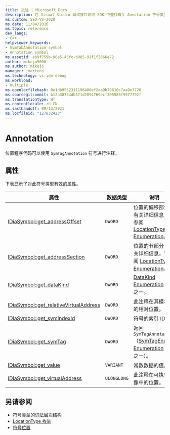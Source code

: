 ```yaml
---
title: 批注 | Microsoft Docs
description: 在 Visual Studio 调试接口访问 SDK 中查找有关 Annotation 符号类型 (SymTagAnnotation) 的参考信息。
ms.custom: SEO-VS-2020
ms.date: 11/04/2016
ms.topic: reference
dev_langs:
- C++
helpviewer_keywords:
- SymTabAnnotation symbol
- Annotation symbol
ms.assetid: eb9f759b-98a5-45fc-b085-91f1f2666e72
author: mikejo5000
ms.author: mikejo
manager: jmartens
ms.technology: vs-ide-debug
ms.workload:
- multiple
ms.openlocfilehash: 0e1db9552311196400ef2aa9b70610c7aa9e3726
ms.sourcegitcommit: b12a38744db371d2894769ecf305585f9577792f
ms.translationtype: HT
ms.contentlocale: zh-CN
ms.lasthandoff: 09/13/2021
ms.locfileid: "127832423"
---
```

# <a name="annotation"></a>Annotation
位置程序代码可以使用 `SymTagAnnotation` 符号进行注释。

## <a name="properties"></a>属性
 下表显示了对此符号类型有效的属性。

|属性|数据类型|说明|
|--------------|---------------|-----------------|
|[IDiaSymbol::get_addressOffset](../../debugger/debug-interface-access/idiasymbol-get-addressoffset.md)|`DWORD`|位置的偏移部分；有关详细信息，请参阅 [LocationType Enumeration](../../debugger/debug-interface-access/locationtype.md)。|
|[IDiaSymbol::get_addressSection](../../debugger/debug-interface-access/idiasymbol-get-addresssection.md)|`DWORD`|位置的节部分；有关详细信息，请参阅 [LocationType Enumeration](../../debugger/debug-interface-access/locationtype.md)。|
|[IDiaSymbol::get_dataKind](../../debugger/debug-interface-access/idiasymbol-get-datakind.md)|`DWORD`|[DataKind Enumeration](../../debugger/debug-interface-access/datakind.md) 值之一。|
|[IDiaSymbol::get_relativeVirtualAddress](../../debugger/debug-interface-access/idiasymbol-get-relativevirtualaddress.md)|`DWORD`|此注释在其模块中的相对位置。|
|[IDiaSymbol::get_symIndexId](../../debugger/debug-interface-access/idiasymbol-get-symindexid.md)|`DWORD`|符号的索引 ID。|
|[IDiaSymbol::get_symTag](../../debugger/debug-interface-access/idiasymbol-get-symtag.md)|`DWORD`|返回 `SymTagAnnotation`（[SymTagEnum Enumeration](../../debugger/debug-interface-access/symtagenum.md) 值之一）。|
|[IDiaSymbol::get_value](../../debugger/debug-interface-access/idiasymbol-get-value.md)|`VARIANT`|常数数据的值。|
|[IDiaSymbol::get_virtualAddress](../../debugger/debug-interface-access/idiasymbol-get-virtualaddress.md)|`ULONGLONG`|此注释在可执行映像中的位置。|

## <a name="see-also"></a>另请参阅
- [符号类型的词法层次结构](../../debugger/debug-interface-access/lexical-hierarchy-of-symbol-types.md)
- [LocationType 枚举](../../debugger/debug-interface-access/locationtype.md)
- [符号位置](../../debugger/debug-interface-access/symbol-locations.md)